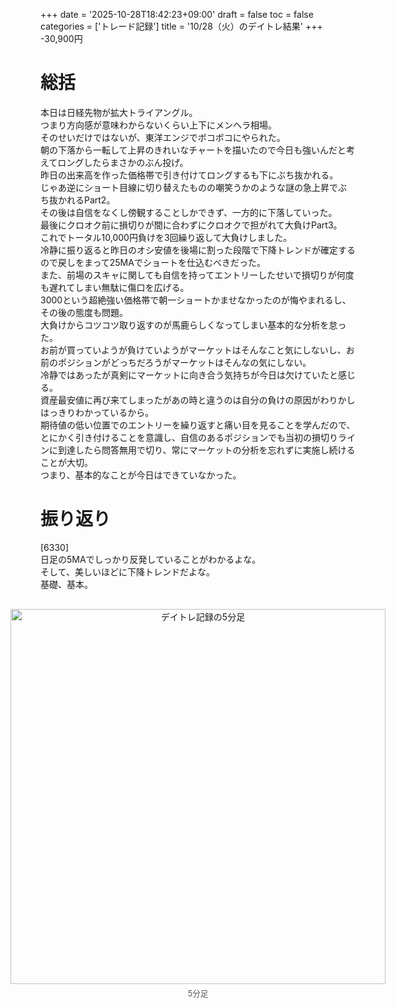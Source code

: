 +++
date = '2025-10-28T18:42:23+09:00'
draft = false
toc = false
categories = ['トレード記録']
title = '10/28（火）のデイトレ結果'
+++
-30,900円

# 総括
本日は日経先物が拡大トライアングル。  
つまり方向感が意味わからないくらい上下にメンヘラ相場。  
そのせいだけではないが、東洋エンジでボコボコにやられた。  
朝の下落から一転して上昇のきれいなチャートを描いたので今日も強いんだと考えてロングしたらまさかのぶん投げ。  
昨日の出来高を作った価格帯で引き付けてロングするも下にぶち抜かれる。  
じゃあ逆にショート目線に切り替えたものの嘲笑うかのような謎の急上昇でぶち抜かれるPart2。  
その後は自信をなくし傍観することしかできず、一方的に下落していった。  
最後にクロオク前に損切りが間に合わずにクロオクで担がれて大負けPart3。  
これでトータル10,000円負けを3回繰り返して大負けしました。  
冷静に振り返ると昨日のオシ安値を後場に割った段階で下降トレンドが確定するので戻しをまって25MAでショートを仕込むべきだった。  
また、前場のスキャに関しても自信を持ってエントリーしたせいで損切りが何度も遅れてしまい無駄に傷口を広げる。  
3000という超絶強い価格帯で朝一ショートかませなかったのが悔やまれるし、その後の態度も問題。  
大負けからコツコツ取り返すのが馬鹿らしくなってしまい基本的な分析を怠った。  
お前が買っていようが負けていようがマーケットはそんなこと気にしないし、お前のポジションがどっちだろうがマーケットはそんなの気にしない。  
冷静ではあったが真剣にマーケットに向き合う気持ちが今日は欠けていたと感じる。  
資産最安値に再び来てしまったがあの時と違うのは自分の負けの原因がわりかしはっきりわかっているから。  
期待値の低い位置でのエントリーを繰り返すと痛い目を見ることを学んだので、とにかく引き付けることを意識し、自信のあるポジションでも当初の損切りラインに到達したら問答無用で切り、常にマーケットの分析を忘れずに実施し続けることが大切。  
つまり、基本的なことが今日はできていなかった。  

# 振り返り
[6330]  
日足の5MAでしっかり反発していることがわかるよな。  
そして、美しいほどに下降トレンドだよな。  
基礎、基本。  
<div style="display: flex; gap: 20px; justify-content: center; flex-wrap: wrap; margin-top: 30px;">
<div style="text-align: center;">
<img src="/images/dailylog/6330/1028-5minutes.png" alt="デイトレ記録の5分足" width="600" height="600">
<p style="margin-top: 5px; font-size: 0.9em; color: #555;">5分足</p>
</div>
</div>